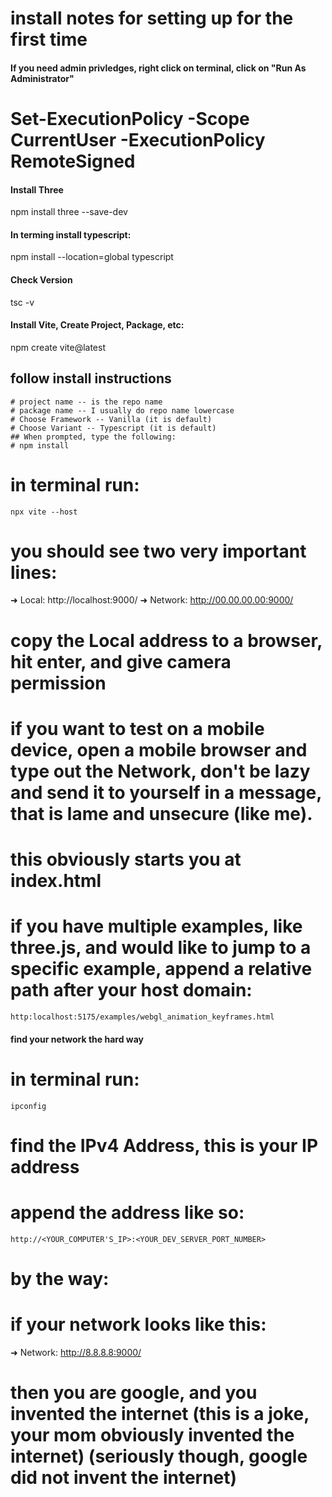 # install notes for setting up for the first time



#### If you need admin privledges, right click on terminal, click on "Run As Administrator" ####
# Set-ExecutionPolicy -Scope CurrentUser -ExecutionPolicy RemoteSigned

#### Install Three ####
npm install three --save-dev


#### In terming install typescript: ####
npm install --location=global typescript
#### Check Version ####
tsc -v

#### Install Vite, Create Project, Package, etc: ####
npm create vite@latest

## follow install instructions ##
    # project name -- is the repo name
    # package name -- I usually do repo name lowercase
    # Choose Framework -- Vanilla (it is default)
    # Choose Variant -- Typescript (it is default)
    ## When prompted, type the following:
    # npm install


# in terminal run:
    npx vite --host

# you should see two very important lines:
  ➜  Local:   http://localhost:9000/
  ➜  Network: http://00.00.00.00:9000/

# copy the Local address to a browser, hit enter, and give camera permission
# if you want to test on a mobile device, open a mobile browser and type out the Network, don't be lazy and send it to yourself in a message, that is lame and unsecure (like me).

# this obviously starts you at index.html
# if you have multiple examples, like three.js, and would like to jump to a specific example, append a relative path after your host domain:
    http:localhost:5175/examples/webgl_animation_keyframes.html


#### find your network the hard way
# in terminal run:
    ipconfig
# find the IPv4 Address, this is your IP address
# append the address like so:
    http://<YOUR_COMPUTER'S_IP>:<YOUR_DEV_SERVER_PORT_NUMBER>



# by the way:
# if your network looks like this:
  ➜  Network: http://8.8.8.8:9000/
# then you are google, and you invented the internet (this is a joke, your mom obviously invented the internet) (seriously though, google did not invent the internet)

